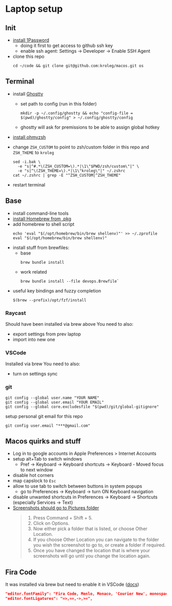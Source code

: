 # Laptop setup

## Init
- [install 1Password](https://1password.com/downloads/mac)
  - doing it first to get access to github ssh key
  - enable ssh agent: Settings -> Developer -> Enable SSH Agent
- clone this repo
  ```shell
  cd ~/code && git clone git@github.com:kroleg/macos.git os
  ```

## Terminal
- install [Ghostty](https://ghostty.org/docs/install/binary#macos)
  - set path to config (run in this folder)
    ```shell
    mkdir -p ~/.config/ghostty && echo "config-file = $(pwd)/ghostty/config" > ~/.config/ghostty/config
    ```
  - ghostty will ask for premissions to be able to assign global hotkey

- [install ohmyzsh](https://ohmyz.sh/#install)
- change `ZSH_CUSTOM` to point to zsh/custom folder in this repo and `ZSH_THEME` to `kroleg`
  ```shell
  sed -i.bak \
    -e "s|^#.*\(ZSH_CUSTOM=\).*|\1\"$PWD/zsh/custom\"|" \
    -e "s|^\(ZSH_THEME=\).*|\1\"kroleg\"|" ~/.zshrc
  cat ~/.zshrc | grep -E "^ZSH_CUSTOM|^ZSH_THEME"
  ```
- restart terminal

## Base
- install command-line tools
- [install Homebrew from .pkg](https://github.com/Homebrew/brew/releases)
- add homebrew to shell script
  ```shell
  echo 'eval "$(/opt/homebrew/bin/brew shellenv)"' >> ~/.zprofile
  eval "$(/opt/homebrew/bin/brew shellenv)"
  ```
- install stuff from brewfiles:
  - base
    ```shell
    brew bundle install
    ```
  - work related
    ```shell
    brew bundle install --file devops.Brewfile`
    ```
- useful key bindings and fuzzy completion
  ```shell
  $(brew --prefix)/opt/fzf/install
  ```

### Raycast
Should have been installed via brew above
You need to also:
- export settings from prev laptop
- import into new one

### VSCode
Installed via brew
You need to also:
- turn on settings sync

### git
```shell
git config --global user.name "YOUR NAME"
git config --global user.email "YOUR EMAIL"
git config --global core.excludesfile "$(pwd)/git/global-gitignore"
```

setup personal git email for this repo
```shell
git config user.email "***@gmail.com"
```

## Macos quirks and stuff
- Log in to google accounts in Apple Preferences > Internet Accounts
- setup alt+Tab to switch windows
  - Pref -> Keyboard -> Keyboard shortcuts -> Keyboard - Moved focus to next window
- disable hot corners
- map capslock to `Esc`
- allow to use tab to switch between buttons in system popups
  - go to Preferences -> Keyboard -> turn ON Keyboard navigation
- disable unwanted shortcuts in Preferences -> Keyboard -> Shortcuts (especially Services -> Text)
- [Screenshots should go to Pictures folder](https://www.macworld.co.uk/how-to/change-where-mac-screenshots-savedt-3682381/)
  > 1. Press Command + Shift + 5.
  > 2. Click on Options.
  > 3. Now either pick a folder that is listed, or choose Other Location.
  > 4. If you choose Other Location you can navigate to the folder you wish the screenshot to go to, or create a folder if required.
  > 5. Once you have changed the location that is where your screenshots will go until you change the location again.

## Fira Code
It was installed via brew but need to enable it in VSCode ([docs](https://github.com/tonsky/FiraCode/wiki/VS-Code-Instructions))
```json
"editor.fontFamily": "Fira Code, Menlo, Monaco, 'Courier New', monospace",
"editor.fontLigatures": "=>,==,->,>=",
```

